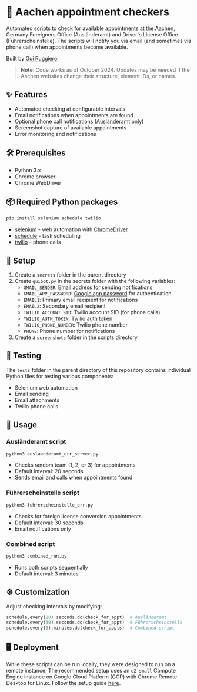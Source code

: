# 📅 Aachen appointment checkers

Automated scripts to check for available appointments at the Aachen, Germany Foreigners Office (Ausländeramt) and Driver's License Office (Führerscheinstelle). The scripts will notify you via email (and sometimes via phone call) when appointments become available.

Built by [Gui Ruggiero](https://guiruggiero.com/?utm_source=github&utm_medium=guibot).

> **Note**: Code works as of October 2024. Updates may be needed if the Aachen websites change their structure, element IDs, or names.

## ✨ Features

- Automated checking at configurable intervals
- Email notifications when appointments are found
- Optional phone call notifications (Ausländeramt only)
- Screenshot capture of available appointments
- Error monitoring and notifications

## 🛠️ Prerequisites

- Python 3.x
- Chrome browser
- Chrome WebDriver

## 📦 Required Python packages

```bash
pip install selenium schedule twilio
```

- [selenium](https://www.selenium.dev/documentation/webdriver/getting_started/install_library/) - web automation with [ChromeDriver](https://googlechromelabs.github.io/chrome-for-testing/)
- [schedule](https://schedule.readthedocs.io/en/stable/installation.html) - task scheduling
- [twilio](https://www.twilio.com/docs/voice/quickstart/python) - phone calls

## 🚀 Setup

1. Create a `secrets` folder in the parent directory
2. Create `guibot.py` in the secrets folder with the following variables:
   - `GMAIL_SENDER`: Email address for sending notifications
   - `GMAIL_APP_PASSWORD`: [Google app password](https://myaccount.google.com/apppasswords) for authentication
   - `EMAIL1`: Primary email recipient for notifications
   - `EMAIL2`: Secondary email recipient
   - `TWILIO_ACCOUNT_SID`: Twilio account SID (for phone calls)
   - `TWILIO_AUTH_TOKEN`: Twilio auth token
   - `TWILIO_PHONE_NUMBER`: Twilio phone number
   - `PHONE`: Phone number for notifications
3. Create a `screenshots` folder in the scripts directory

## 🧪 Testing

The `tests` folder in the parent directory of this repository contains individual Python files for testing various components:
- Selenium web automation
- Email sending
- Email attachments
- Twilio phone calls

## 📝 Usage

### Ausländeramt script
```bash
python3 auslaenderamt_err_server.py
```
- Checks random team (1, 2, or 3) for appointments
- Default interval: 20 seconds
- Sends email and calls when appointments found

### Führerscheinstelle script
```bash
python3 fuhrerscheinstelle_err.py
```
- Checks for foreign license conversion appointments
- Default interval: 30 seconds
- Email notifications only

### Combined script
```bash
python3 combined_run.py
```
- Runs both scripts sequentially
- Default interval: 3 minutes

## ⚙️ Customization

Adjust checking intervals by modifying:
```python
schedule.every(20).seconds.do(check_for_appt)  # Ausländeramt
schedule.every(30).seconds.do(check_for_appt)  # Führerscheinstelle
schedule.every(3).minutes.do(check_for_appts)  # Combined script
```

## 🖥️ Deployment

While these scripts can be run locally, they were designed to run on a remote instance. The recommended setup uses an `e2-small` Compute Engine instance on Google Cloud Platform (GCP) with Chrome Remote Desktop for Linux. Follow the setup guide [here](https://cloud.google.com/architecture/chrome-desktop-remote-on-compute-engine).
